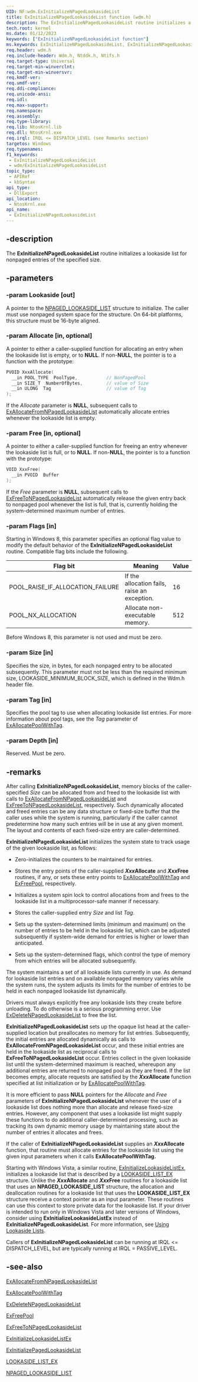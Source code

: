 ```yaml
---
UID: NF:wdm.ExInitializeNPagedLookasideList
title: ExInitializeNPagedLookasideList function (wdm.h)
description: The ExInitializeNPagedLookasideList routine initializes a lookaside list for nonpaged entries of the specified size.
tech.root: kernel
ms.date: 01/12/2023
keywords: ["ExInitializeNPagedLookasideList function"]
ms.keywords: ExInitializeNPagedLookasideList, ExInitializeNPagedLookasideList routine [Kernel-Mode Driver Architecture], k102_054ed856-4da7-42e9-a413-baefdd1064ed.xml, kernel.exinitializenpagedlookasidelist, wdm/ExInitializeNPagedLookasideList
req.header: wdm.h
req.include-header: Wdm.h, Ntddk.h, Ntifs.h
req.target-type: Universal
req.target-min-winverclnt:
req.target-min-winversvr: 
req.kmdf-ver: 
req.umdf-ver: 
req.ddi-compliance: 
req.unicode-ansi: 
req.idl: 
req.max-support: 
req.namespace: 
req.assembly: 
req.type-library: 
req.lib: NtosKrnl.lib
req.dll: NtosKrnl.exe
req.irql: IRQL <= DISPATCH_LEVEL (see Remarks section)
targetos: Windows
req.typenames: 
f1_keywords:
 - ExInitializeNPagedLookasideList
 - wdm/ExInitializeNPagedLookasideList
topic_type:
 - APIRef
 - kbSyntax
api_type:
 - DllExport
api_location:
 - NtosKrnl.exe
api_name:
 - ExInitializeNPagedLookasideList
---
```


## -description

The **ExInitializeNPagedLookasideList** routine initializes a lookaside list for nonpaged entries of the specified size.

## -parameters

### -param Lookaside [out]

A pointer to the [NPAGED_LOOKASIDE_LIST](/windows-hardware/drivers/kernel/eprocess) structure to initialize. The caller must use nonpaged system space for the structure. On 64-bit platforms, this structure must be 16-byte aligned.

### -param Allocate [in, optional]

A pointer to either a caller-supplied function for allocating an entry when the lookaside list is empty, or to **NULL**. If non-**NULL**, the pointer is to a function with the prototype:

```cpp
PVOID XxxAllocate(
  __in POOL_TYPE  PoolType,           // NonPagedPool 
  __in SIZE_T  NumberOfBytes,         // value of Size
  __in ULONG  Tag                     // value of Tag
);
```

If the *Allocate* parameter is **NULL**, subsequent calls to [ExAllocateFromNPagedLookasideList](/windows-hardware/drivers/ddi/wdm/nf-wdm-exallocatefromnpagedlookasidelist) automatically allocate entries whenever the lookaside list is empty.

### -param Free [in, optional]

A pointer to either a caller-supplied function for freeing an entry whenever the lookaside list is full, or to **NULL**. If non-**NULL**, the pointer is to a function with the prototype:

```cpp
VOID XxxFree(
  __in PVOID  Buffer
);
```

If the *Free* parameter is **NULL**, subsequent calls to [ExFreeToNPagedLookasideList](/windows-hardware/drivers/ddi/wdm/nf-wdm-exfreetonpagedlookasidelist) automatically release the given entry back to nonpaged pool whenever the list is full, that is, currently holding the system-determined maximum number of entries.

### -param Flags [in]

Starting in Windows 8, this parameter specifies an optional flag value to modify the default behavior of the **ExInitializeNPagedLookasideList** routine. Compatible flag bits include the following.

| Flag bit | Meaning | Value |
|---|---|---|
| POOL_RAISE_IF_ALLOCATION_FAILURE | If the allocation fails, raise an exception. | 16 |
| POOL_NX_ALLOCATION | Allocate non-executable memory. | 512 |

Before Windows 8, this parameter is not used and must be zero.

### -param Size [in]

Specifies the size, in bytes, for each nonpaged entry to be allocated subsequently. This parameter must not be less than the required minimum size, LOOKASIDE_MINIMUM_BLOCK_SIZE, which is defined in the Wdm.h header file.

### -param Tag [in]

Specifies the pool tag to use when allocating lookaside list entries. For more information about pool tags, see the *Tag* parameter of [ExAllocatePoolWithTag](/windows-hardware/drivers/ddi/wdm/nf-wdm-exallocatepoolwithtag).

### -param Depth [in]

Reserved. Must be zero.

## -remarks

After calling **ExInitializeNPagedLookasideList**, memory blocks of the caller-specified *Size* can be allocated from and freed to the lookaside list with calls to [ExAllocateFromNPagedLookasideList](/windows-hardware/drivers/ddi/wdm/nf-wdm-exallocatefromnpagedlookasidelist) and [ExFreeToNPagedLookasideList](/windows-hardware/drivers/ddi/wdm/nf-wdm-exfreetonpagedlookasidelist), respectively. Such dynamically allocated and freed entries can be any data structure or fixed-size buffer that the caller uses while the system is running, particularly if the caller cannot predetermine how many such entries will be in use at any given moment. The layout and contents of each fixed-size entry are caller-determined.

**ExInitializeNPagedLookasideList** initializes the system state to track usage of the given lookaside list, as follows:

- Zero-initializes the counters to be maintained for entries.

- Stores the entry points of the caller-supplied ***Xxx*Allocate** and ***Xxx*Free** routines, if any, or sets these entry points to [ExAllocatePoolWithTag](/windows-hardware/drivers/ddi/wdm/nf-wdm-exallocatepoolwithtag) and [ExFreePool](/windows-hardware/drivers/ddi/ntddk/nf-ntddk-exfreepool), respectively.

- Initializes a system spin lock to control allocations from and frees to the lookaside list in a multiprocessor-safe manner if necessary.

- Stores the caller-supplied entry *Size* and list *Tag*.

- Sets up the system-determined limits (minimum and maximum) on the number of entries to be held in the lookaside list, which can be adjusted subsequently if system-wide demand for entries is higher or lower than anticipated.

- Sets up the system-determined flags, which control the type of memory from which entries will be allocated subsequently.

The system maintains a set of all lookaside lists currently in use. As demand for lookaside list entries and on available nonpaged memory varies while the system runs, the system adjusts its limits for the number of entries to be held in each nonpaged lookaside list dynamically.

Drivers must always explicitly free any lookaside lists they create before unloading. To do otherwise is a serious programming error. Use [ExDeleteNPagedLookasideList](/windows-hardware/drivers/ddi/wdm/nf-wdm-exdeletenpagedlookasidelist) to free the list.

**ExInitializeNPagedLookasideList** sets up the opaque list head at the caller-supplied location but preallocates no memory for list entries. Subsequently, the initial entries are allocated dynamically as calls to **ExAllocateFromNPagedLookasideList** occur, and these initial entries are held in the lookaside list as reciprocal calls to **ExFreeToNPagedLookasideList** occur. Entries collect in the given lookaside list until the system-determined maximum is reached, whereupon any additional entries are returned to nonpaged pool as they are freed. If the list becomes empty, allocate requests are satisfied by the ***Xxx*Allocate** function specified at list initialization or by [ExAllocatePoolWithTag](/windows-hardware/drivers/ddi/wdm/nf-wdm-exallocatepoolwithtag).

It is more efficient to pass **NULL** pointers for the *Allocate* and *Free* parameters of **ExInitializeNPagedLookasideList** whenever the user of a lookaside list does nothing more than allocate and release fixed-size entries. However, any component that uses a lookaside list might supply these functions to do additional caller-determined processing, such as tracking its own dynamic memory usage by maintaining state about the number of entries it allocates and frees.

If the caller of **ExInitializeNPagedLookasideList** supplies an ***Xxx*Allocate** function, that routine must allocate entries for the lookaside list using the given input parameters when it calls **ExAllocatePoolWithTag.**

Starting with Windows Vista, a similar routine, [ExInitializeLookasideListEx](/windows-hardware/drivers/ddi/wdm/nf-wdm-exinitializelookasidelistex), initializes a lookaside list that is described by a [LOOKASIDE_LIST_EX](/windows-hardware/drivers/kernel/eprocess) structure. Unlike the ***Xxx*Allocate** and ***Xxx*Free** routines for a lookaside list that uses an **NPAGED_LOOKASIDE_LIST** structure, the allocation and deallocation routines for a lookaside list that uses the **LOOKASIDE_LIST_EX** structure receive a context pointer as an input parameter. These routines can use this context to store private data for the lookaside list. If your driver is intended to run only in Windows Vista and later versions of Windows, consider using **ExInitializeLookasideListEx** instead of **ExInitializeNPagedLookasideList**. For more information, see [Using Lookaside Lists](/windows-hardware/drivers/kernel/using-lookaside-lists).

Callers of **ExInitializeNPagedLookasideList** can be running at IRQL <= DISPATCH_LEVEL, but are typically running at IRQL = PASSIVE_LEVEL.

## -see-also

[ExAllocateFromNPagedLookasideList](/windows-hardware/drivers/ddi/wdm/nf-wdm-exallocatefromnpagedlookasidelist)

[ExAllocatePoolWithTag](/windows-hardware/drivers/ddi/wdm/nf-wdm-exallocatepoolwithtag)

[ExDeleteNPagedLookasideList](/windows-hardware/drivers/ddi/wdm/nf-wdm-exdeletenpagedlookasidelist)

[ExFreePool](/windows-hardware/drivers/ddi/ntddk/nf-ntddk-exfreepool)

[ExFreeToNPagedLookasideList](/windows-hardware/drivers/ddi/wdm/nf-wdm-exfreetonpagedlookasidelist)

[ExInitializeLookasideListEx](/windows-hardware/drivers/ddi/wdm/nf-wdm-exinitializelookasidelistex)

[ExInitializePagedLookasideList](/windows-hardware/drivers/ddi/wdm/nf-wdm-exinitializepagedlookasidelist)

[LOOKASIDE_LIST_EX](/windows-hardware/drivers/kernel/eprocess)

[NPAGED_LOOKASIDE_LIST](/windows-hardware/drivers/kernel/eprocess)
